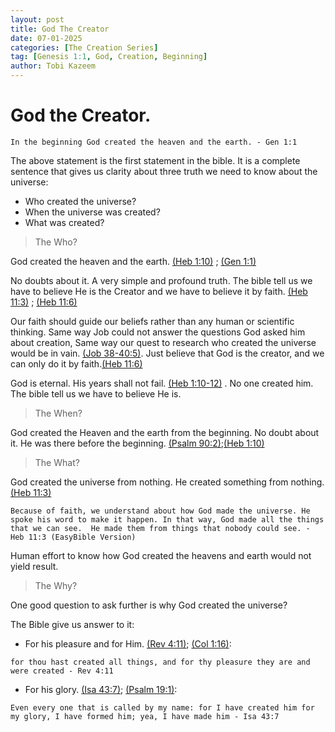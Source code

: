 ```yaml
---
layout: post
title: God The Creator
date: 07-01-2025
categories: [The Creation Series]
tag: [Genesis 1:1, God, Creation, Beginning]
author: Tobi Kazeem
---
```



# God the Creator.

`In the beginning God created the heaven and the earth. - Gen 1:1
`

The above statement is the first statement in the bible. It is a complete sentence that gives us clarity about three truth we need to know about the universe:

- Who created the universe?
- When the universe was created?
- What was created?

> The Who?

God created the heaven and the earth.  [(Heb 1:10)](https://www.biblegateway.com/passage/?search=Hebrews%201%3A10&version=KJV) ; [(Gen 1:1)](https://www.biblegateway.com/passage/?search=Genesis%201%3A1&version=KJV)

No doubts about it. A very simple and profound truth. 
The bible tell us we have to believe He is the Creator and we have to believe it by faith. [(Heb 11:3)](https://www.biblegateway.com/passage/?search=Hebrews%2011%3A3&version=KJV) ; [(Heb 11:6)](https://www.biblegateway.com/passage/?search=Hebrews%2011%3A6&version=KJV)

Our faith should guide our beliefs rather than any human or scientific thinking. Same way Job could not answer the questions God asked him about creation, Same way our quest to research who created the universe would be in vain. [(Job 38-40:5)](https://www.biblegateway.com/passage/?search=Job%2038-40%3A5&version=KJV). Just believe that God is the creator, and we can only do it by faith.[(Heb 11:6)](https://www.biblegateway.com/passage/?search=Hebrews%2011%3A6&version=KJV)



God is eternal. His years shall not fail. [(Heb 1:10-12)](https://www.biblegateway.com/passage/?search=Hebrews%201%3A10-12&version=KJV) .
No one created him. The bible tell us we have to believe He is.

> The When?

God created the Heaven and the earth from the beginning. No doubt about it. He was there before the beginning.   [(Psalm 90:2)](https://www.biblegateway.com/passage/?search=Psalm%2090%3A2&version=KJV);[(Heb 1:10)](https://www.biblegateway.com/passage/?search=Hebrews%201%3A10&version=KJV) 



> The What?

God created the universe from nothing. He created something from nothing. [(Heb 11:3)](https://www.biblegateway.com/passage/?search=Hebrews%2011%3A3&version=KJV)

`Because of faith, we understand about how God made the universe. He spoke his word to make it happen. In that way, God made all the things that we can see. 
He made them from things that nobody could see. - Heb 11:3 (EasyBible Version)
`

Human effort to know how God created the heavens and earth would not yield result.

> The Why?

One good question to ask further is why God created the universe?

The Bible give us answer to it:

- For his pleasure and for Him.   [(Rev 4:11)](https://www.biblegateway.com/passage/?search=Revelation%204%3A11&version=KJV); [(Col 1:16)](https://www.biblegateway.com/passage/?search=Colossians%201%3A16&version=KJV): 

`for thou hast created all things, and for thy pleasure they are and were created - Rev 4:11
`

- For his glory. [(Isa 43:7)](https://www.biblegateway.com/passage/?search=Isaiah%2043%3A7&version=KJV); [(Psalm 19:1)](https://www.biblegateway.com/passage/?search=Psalm%2019%3A1&version=KJV):

`Even every one that is called by my name: for I have created him for my glory, I have formed him; yea, I have made him - Isa 43:7
`